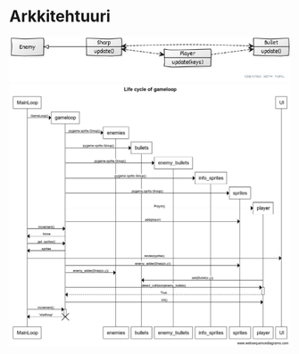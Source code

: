# Arkkitehtuuri

![kuva][pic]
![sekvenssi][sekvenssi]

[pic]:./achitecture.jpg
[sekvenssi]:./Life_cycle_of_gameloop.png
